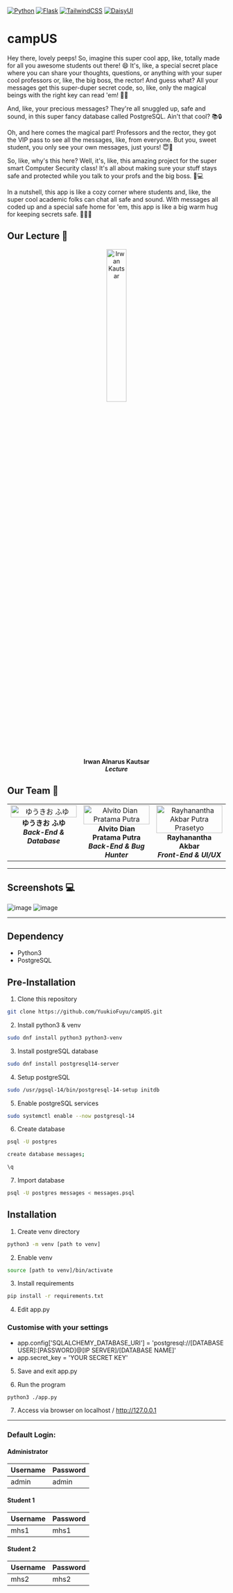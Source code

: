 [![Python](https://img.shields.io/badge/python-v3.11-black?style=for-the-badge&logo=python&labelColor=rgba(202%2C%20173%2C%200%2C%201)&link=https%3A%2F%2Fwww.python.org%2F)](https://www.python.org/)
[![Flask](https://img.shields.io/badge/flask-v2.3.x-black?style=for-the-badge&logo=flask&labelColor=rgba(202%2C%20173%2C%200%2C%201)&link=https%3A%2F%2Fwww.python.org%2F)](https://flask.palletsprojects.com/en/2.3.x/)
[![TailwindCSS](https://img.shields.io/badge/tailwindcss-v3.3.3-black?style=for-the-badge&logo=tailwindcss&labelColor=rgba(0%2C%20156%2C%20249%2C%201)&link=https%3A%2F%2Fwww.python.org%2F)](https://tailwindcss.com/)
[![DaisyUI](https://img.shields.io/badge/daisyui-v3.5.1-black?style=for-the-badge&logo=daisyui&labelColor=rgba(0%2C%20194%2C%2024%2C%201)&link=https%3A%2F%2Fwww.python.org%2F)](https://daisyui.com/)



# campUS
Hey there, lovely peeps! So, imagine this super cool app, like, totally made for all you awesome students out there! 😄 It's, like, a special secret place where you can share your thoughts, questions, or anything with your super cool professors or, like, the big boss, the rector! And guess what? All your messages get this super-duper secret code, so, like, only the magical beings with the right key can read 'em! 🔐✨

And, like, your precious messages? They're all snuggled up, safe and sound, in this super fancy database called PostgreSQL. Ain't that cool? 📚🔒

Oh, and here comes the magical part! Professors and the rector, they got the VIP pass to see all the messages, like, from everyone. But you, sweet student, you only see your own messages, just yours! 😇💌

So, like, why's this here? Well, it's, like, this amazing project for the super smart Computer Security class! It's all about making sure your stuff stays safe and protected while you talk to your profs and the big boss. 🌟💻

In a nutshell, this app is like a cozy corner where students and, like, the super cool academic folks can chat all safe and sound. With messages all coded up and a special safe home for 'em, this app is like a big warm hug for keeping secrets safe. 🤗💌✨


## Our Lecture 💪
<p align="center" valign="top" width="30%">
  <a href="https://hepidad.github.io"><img src="https://media.licdn.com/dms/image/C5603AQE4A3WARH9imA/profile-displayphoto-shrink_800_800/0/1625544749335?e=2147483647&v=beta&t=959ypUT1L34lPjovI6cTMzWiRU3ljb3FfKHzYNX26rQ" width="30%" alt="Irwan Kautsar"/></a><br />
    <b>Irwan Alnarus Kautsar</b><br />
    <b><i>Lecture</i></b>
</p>

## Our Team 🤝

<table>
  <tbody>
  </tbody>
    <tr>
      <td align="center" valign="top" width="30%">
        <a href="https://yuuki0.net"><img src="https://avatars.githubusercontent.com/u/79379934?v=4?s=100" width="100%" alt="ゆうきお ふゆ"/></a><br />
        <b>ゆうきお ふゆ</b><br />
        <b><i>Back-End & Database</i></b>
      </td>
      <td align="center" valign="top" width="30%">
        <a href="https://github.com/AlvitoDian">
          <img src="https://avatars.githubusercontent.com/u/132731944?v=4?s=100" width="100%" alt="Alvito Dian Pratama Putra"/>
        </a><br />
        <b>Alvito Dian Pratama Putra</b><br />
        <b><i>Back-End & Bug Hunter</i></b>
      </td>
      <td align="center" valign="top" width="30%">
        <a href="https://github.com/rayhanantha">
          <img src="https://avatars.githubusercontent.com/u/111292920?v=4?s=100" width="100%" alt="Rayhanantha Akbar Putra Prasetyo"/>
        </a><br />
        <b>Rayhanantha Akbar</b><br />
        <b><i>Front-End & UI/UX</i></b>
      </td>
    </tr>
  </tbody>
</table>

<hr>

## Screenshots 💻

![image](https://github.com/YuukioFuyu/campUS/assets/79379934/06decb16-9d05-4eed-ad16-9be968e40a5d)
![image](https://github.com/YuukioFuyu/campUS/assets/79379934/6241d387-1949-4acb-a954-36be777bb717)

<hr>

## Dependency

-   Python3
-   PostgreSQL

## Pre-Installation

1. Clone this repository

```bash
git clone https://github.com/YuukioFuyu/campUS.git
```

2. Install python3 & venv

```bash
sudo dnf install python3 python3-venv
```

3. Install postgreSQL database

```bash
sudo dnf install postgresql14-server
```

4. Setup postgreSQL

```bash
sudo /usr/pgsql-14/bin/postgresql-14-setup initdb
```

5. Enable postgreSQL services

```bash
sudo systemctl enable --now postgresql-14
```

6. Create database

```bash
psql -U postgres
```
```bash
create database messages;
```
```bash
\q
```

7. Import database

```bash
psql -U postgres messages < messages.psql
```

## Installation

1. Create venv directory

```bash
python3 -m venv [path to venv]
```

2. Enable venv

```bash
source [path to venv]/bin/activate
```

3. Install requirements

```bash
pip install -r requirements.txt
```

4. Edit app.py

### Customise with your settings
- app.config['SQLALCHEMY_DATABASE_URI'] = 'postgresql://[DATABASE USER]:[PASSWORD]@[IP SERVER]/[DATABASE NAME]'
- app.secret_key = 'YOUR SECRET KEY'

5. Save and exit app.py

6. Run the program

```bash
python3 ./app.py
```

7. Access via browser on localhost / http://127.0.0.1

<hr>

### Default Login:
#### Administrator
| Username | Password |
|  ------- | -------- |
|   admin  |   admin  |

#### Student 1
| Username | Password |
|  ------- | -------- |
|    mhs1  |    mhs1  |

#### Student 2
| Username | Password |
|  ------- | -------- |
|    mhs2  |    mhs2  |
